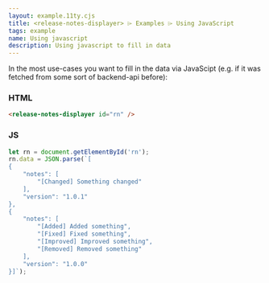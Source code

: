 ```yaml
---
layout: example.11ty.cjs
title: <release-notes-displayer> ⌲ Examples ⌲ Using JavaScript
tags: example
name: Using javascript
description: Using javascript to fill in data
---
```


In the most use-cases you want to fill in the data via JavaScipt (e.g. if it was fetched from some sort of backend-api before):

<release-notes-displayer id="rn"></release-notes-displayer>
<script>
  var rn = document.getElementById('rn');
  rn.data = JSON.parse(`[
    {
        "notes": [
            "[Changed] Something changed"
        ],
        "version": "1.0.1"
    },
    {
        "notes": [
            "[Added] Added something",
            "[Fixed] Fixed something",
            "[Improved] Improved something",
            "[Removed] Removed something"
        ],
        "version": "1.0.0"
    }]`);
</script>


<h3>HTML</h3>

```html
<release-notes-displayer id="rn" />
```

<h3>JS</h3>

```javascript
let rn = document.getElementById('rn');
rn.data = JSON.parse(`[
{
    "notes": [
        "[Changed] Something changed"
    ],
    "version": "1.0.1"
},
{
    "notes": [
        "[Added] Added something",
        "[Fixed] Fixed something",
        "[Improved] Improved something",
        "[Removed] Removed something"
    ],
    "version": "1.0.0"
}]`);
```
